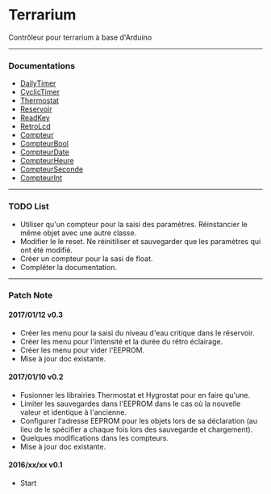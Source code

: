 Terrarium
===================
Contrôleur pour terrarium à base d'Arduino

-------------

### Documentations
* [DailyTimer](https://github.com/artnod78/Terrarium/blob/master/libraries/DailyTimer/README.md)
* [CyclicTimer](https://github.com/artnod78/Terrarium/blob/master/libraries/CyclicTimer/README.md)
* [Thermostat](https://github.com/artnod78/Terrarium/blob/master/libraries/Thermostat/README.md)
* [Reservoir](https://github.com/artnod78/Terrarium/blob/master/libraries/Reservoir/README.md)
* [ReadKey](https://github.com/artnod78/Terrarium/blob/master/libraries/ReadKey/README.md)
* [RetroLcd](https://github.com/artnod78/Terrarium/blob/master/libraries/RetroLcd/README.md)
* [Compteur](https://github.com/artnod78/Terrarium/blob/master/libraries/Compteur/README.md)
* [CompteurBool](https://github.com/artnod78/Terrarium/blob/master/libraries/CompteurBool/README.md)
* [CompteurDate](https://github.com/artnod78/Terrarium/blob/master/libraries/CompteurDate/README.md)
* [CompteurHeure](https://github.com/artnod78/Terrarium/blob/master/libraries/CompteurHeure/README.md)
* [CompteurSeconde](https://github.com/artnod78/Terrarium/blob/master/libraries/CompteurSeconde/README.md)
* [CompteurInt](https://github.com/artnod78/Terrarium/blob/master/libraries/CompteurInt/README.md)

-------------

### TODO List
* Utiliser qu'un compteur pour la saisi des paramètres. Réinstancier le même objet avec une autre classe.
* Modifier le le reset. Ne réinitiliser et sauvegarder que les paramètres qui ont été modifié.
* Créer un compteur pour la sasi de float.
* Compléter la documentation.

-------------

### Patch Note
#### 2017/01/12 v0.3
* Créer les menu pour la saisi du niveau d'eau critique dans le réservoir.
* Créer les menu pour l'intensité et la durée du rétro éclairage.
* Créer les menu pour vider l'EEPROM.
* Mise à jour doc existante.

#### 2017/01/10 v0.2
* Fusionner les librairies Thermostat et Hygrostat pour en faire qu'une.
* Limiter les sauvegardes dans l'EEPROM dans le cas où la nouvelle valeur et identique à l'ancienne.
* Configurer l'adresse EEPROM pour les objets lors de sa déclaration (au lieu de le spécifier a chaque fois lors des sauvegarde et chargement).
* Quelques modifications dans les compteurs.
* Mise à jour doc existante.

#### 2016/xx/xx v0.1
* Start

